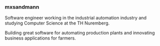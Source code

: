 ### mxsandmann

Software engineer working in the industrial automation industry and studying Computer Science at the TH Nuremberg.

Building great software for automating production plants and innovating business applications for farmers.
